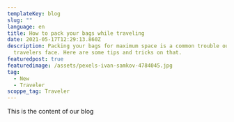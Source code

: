 ```yaml
---
templateKey: blog
slug: ""
language: en
title: How to pack your bags while traveling
date: 2021-05-17T12:29:13.860Z
description: Packing your bags for maximum space is a common trouble our fellow
  travelers face. Here are some tips and tricks on that.
featuredpost: true
featuredimage: /assets/pexels-ivan-samkov-4784045.jpg
tag:
  - New
  - Traveler
scoppe_tag: Traveler
---
```

This is the content of our blog